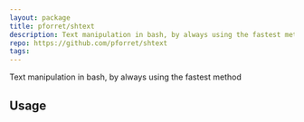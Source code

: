 ```yaml
---
layout: package
title: pforret/shtext
description: Text manipulation in bash, by always using the fastest method
repo: https://github.com/pforret/shtext
tags:
---
```

 
Text manipulation in bash, by always using the fastest method
 
## Usage
 
